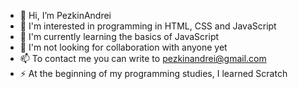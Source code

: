 - 👋 Hi, I’m PezkinAndrei
- 👀 I'm interested in programming in HTML, CSS and JavaScript
- 🌱 I'm currently learning the basics of JavaScript
- 💞️ I'm not looking for collaboration with anyone yet
- 📫 To contact me you can write to pezkinandrei@gmail.com
- ⚡ At the beginning of my programming studies, I learned Scratch

<!---
PezkinAndrei/PezkinAndrei is a ✨ special ✨ repository because its `README.md` (this file) appears on your GitHub profile.
You can click the Preview link to take a look at your changes.
--->
